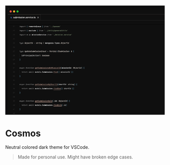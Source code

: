 <!-- ![Vesper Preview](https://cdn.rauno.me/vesper-og.png) -->

![Screenshot](banner.png)

# Cosmos

Neutral colored dark theme for VSCode.

> Made for personal use. Might have broken edge cases.
